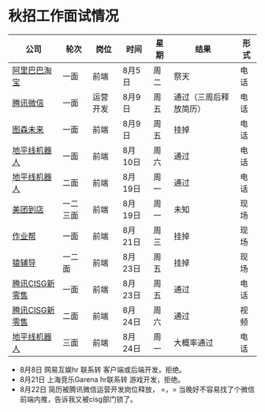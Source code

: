 # 秋招工作面试情况

| 公司 | 轮次 | 岗位 | 时间 |  星期 | 结果 | 形式 |
| ------| ------| ------| ------| ------| ------| ------|
| [阿里巴巴淘宝](alibaba.md) | 一面 | 前端 | 8月5日 | 周二 | 祭天| 电话 |
| [腾讯微信](tencent.md) | 一面 | 运营开发 | 8月9日 | 周五 | 通过（三周后释放简历） | 电话 |
| [图森未来](tusen.md) | 一面 | 前端 | 8月9日 | 周五 | 挂掉 | 电话 |
| [地平线机器人](dipingxian.md) | 一面 | 前端 | 8月10日 | 周六 | 通过 | 电话 |
| [地平线机器人](dipingxian.md) | 二面 | 前端 | 8月19日 | 周一 | 通过 | 电话 |
| [美团到店](meituan.md) | 一二三面 | 前端 | 8月19日 | 周一 | 未知 | 现场 |
| [作业帮](zuoyebang.md) | 一面 | 前端 | 8月21日 | 周三 | 挂掉 | 现场 | 
| [猿辅导](yuanfudao.md) | 一二面 | 前端 | 8月23日 | 周五 | 挂掉 | 现场 | 
| [腾讯CISG新零售](tencent.md) | 一面 | 前端 | 8月23日 | 周五 | 通过 | 电话 |
| [腾讯CISG新零售](tencent.md) | 二面 | 前端 | 8月24日 | 周六 | 通过 | 视频 |
| [地平线机器人](dipingxian.md) | 三面 | 前端 | 8月24日 | 周一 | 大概率通过 | 电话 |

+ 8月8日 网易互娱hr 联系转 客户端或后端开发，拒绝。
+ 8月21日 上海竞乐Garena hr联系转 游戏开发，拒绝。
+ 8月22日 简历被腾讯微信运营开发岗位释放， =，= 当晚好不容易找了个微信前端内推，告诉我又被cisg部门锁了。